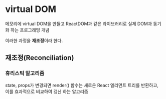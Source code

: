 # virtual DOM
메모리에 virtual DOM을 만들고 ReactDOM과 같은 라이브러리로 실제 DOM과 동기화 하는 프로그래밍 개념  

이러한 과정을 **재조정**이라 한다. 

## 재조정(Reconciliation)  

### 휴리스틱 알고리즘 
state, props가 변경되면 render() 함수는 새로운 React 엘리먼트 트리를 반환하고, 이를 효과적으로 비교하여 갱신 하는 알고리즘 